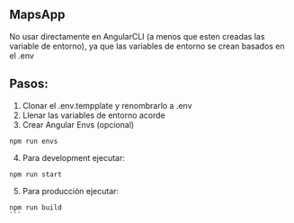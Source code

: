 ## MapsApp
No usar directamente en AngularCLI (a menos que esten creadas las variable de entorno), ya que las variables de entorno se crean basados en el .env

## Pasos: 
1. Clonar el .env.tempplate y renombrarlo a .env
2. Llenar las variables de entorno acorde 
3. Crear Angular Envs (opcional)
````
npm run envs
````
4. Para development ejecutar: 
````
npm run start
````
5. Para producción ejecutar: 
````
npm run build
```
